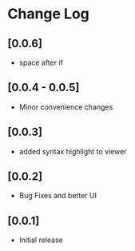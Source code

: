 # Change Log

## [0.0.6]

- space after if

## [0.0.4 - 0.0.5] 

- Minor convenience changes

## [0.0.3]

- added syntax highlight to viewer

## [0.0.2]

- Bug Fixes and better UI

## [0.0.1]

- Initial release